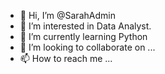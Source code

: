 - 👋 Hi, I’m @SarahAdmin
- 👀 I’m interested in Data Analyst.
- 🌱 I’m currently learning Python 
- 💞️ I’m looking to collaborate on ...
- 📫 How to reach me ...

<!---
SarahAdmin/SarahAdmin is a ✨ special ✨ repository because its `README.md` (this file) appears on your GitHub profile.
You can click the Preview link to take a look at your changes.
--->
